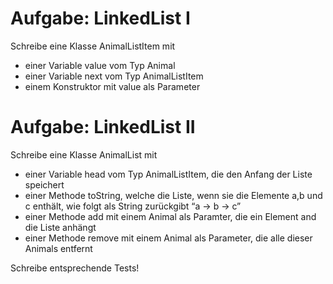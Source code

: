 # Aufgabe: LinkedList I
Schreibe eine Klasse AnimalListItem mit

- einer Variable value vom Typ Animal
- einer Variable next vom Typ AnimalListItem
- einem Konstruktor mit value als Parameter

# Aufgabe: LinkedList II
Schreibe eine Klasse AnimalList mit
- einer Variable head vom Typ AnimalListItem, die den Anfang der Liste speichert
- einer Methode toString, welche die Liste, wenn sie die Elemente a,b und c enthält, wie folgt als String zurückgibt “a -> b -> c”
- einer Methode add mit einem Animal als Paramter, die ein Element and die Liste anhängt
- einer Methode remove mit einem Animal als Parameter, die alle dieser Animals entfernt

Schreibe entsprechende Tests!